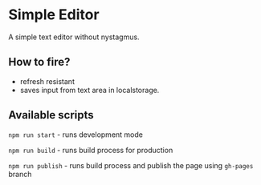 # Simple Editor

A simple text editor without nystagmus.

## How to fire?

- refresh resistant
- saves input from text area in localstorage.

## Available scripts

`npm run start` - runs development mode

`npm run build` - runs build process for production

`npm run publish` - runs build process and publish the page using `gh-pages` branch

